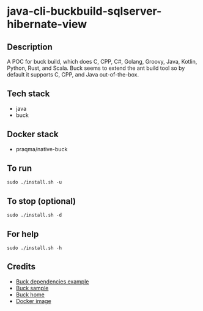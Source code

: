 # java-cli-buckbuild-sqlserver-hibernate-view

## Description
A POC for buck build, which does
C, CPP, C#, Golang, Groovy, Java,
Kotlin, Python, Rust, and Scala.
Buck seems to extend the ant build tool
so by default it supports C, CPP, and
Java out-of-the-box.

## Tech stack
- java
- buck

## Docker stack
- praqma/native-buck

## To run
`sudo ./install.sh -u`

## To stop (optional)
`sudo ./install.sh -d`

## For help
`sudo ./install.sh -h`

## Credits
- [Buck dependencies example](https://github.com/diegopacheco/java-pocs/tree/master/pocs/buck-monorepo-java)
- [Buck sample](https://github.com/orrsella/buck.git)
- [Buck home](https://buck.build/setup/getting_started.html)
- [Docker image](https://hub.docker.com/r/praqma/native-Buck)
